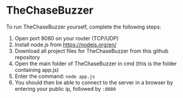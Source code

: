 # TheChaseBuzzer

To run TheChaseBuzzer yourself, complete the following steps:

1. Open port 8080 on your router (TCP/UDP)
2. Install node.js from https://nodejs.org/en/
3. Download all project files for TheChaseBuzzer from this github repository
4. Open the main folder of TheChaseBuzzer in cmd (this is the folder containing app.js)
5. Enter the command: `node app.js`
6. You should then be able to connect to the server in a browser by entering your public ip, followed by `:8080`